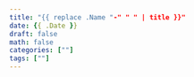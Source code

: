 ```yaml
---
title: "{{ replace .Name "-" " " | title }}"
date: {{ .Date }}
draft: false
math: false
categories: [""]
tags: [""]
---
```


